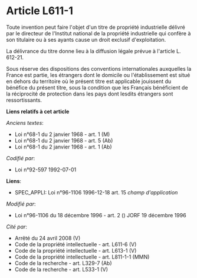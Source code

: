 # Article L611-1

Toute invention peut faire l'objet d'un titre de propriété industrielle délivré par le directeur de l'Institut national de la
propriété industrielle qui confère à son titulaire ou à ses ayants cause un droit exclusif d'exploitation.

La délivrance du titre donne lieu à la diffusion légale prévue à l'article L. 612-21.

Sous réserve des dispositions des conventions internationales auxquelles la France est partie, les étrangers dont le domicile
ou l'établissement est situé en dehors du territoire où le présent titre est applicable jouissent du bénéfice du présent
titre, sous la condition que les Français bénéficient de la réciprocité de protection dans les pays dont lesdits étrangers
sont ressortissants.

**Liens relatifs à cet article**

_Anciens textes_:

  - Loi n°68-1 du 2 janvier 1968 - art. 1 (M)
  - Loi n°68-1 du 2 janvier 1968 - art. 5 (Ab)
  - Loi n°68-1 du 2 janvier 1968 - art. 1 (Ab)

_Codifié par_:

  - Loi n°92-597 1992-07-01

**Liens**:

  - SPEC_APPLI: Loi n°96-1106 1996-12-18 art. 15 *champ d'application*

_Modifié par_:

  - Loi n°96-1106 du 18 décembre 1996 - art. 2 () JORF 19 décembre 1996

_Cité par_:

  - Arrêté du 24 avril 2008 (V)
  - Code de la propriété intellectuelle - art. L611-6 (V)
  - Code de la propriété intellectuelle - art. L613-1 (V)
  - Code de la propriété intellectuelle - art. L811-1-1 (MMN)
  - Code de la recherche - art. L329-7 (Ab)
  - Code de la recherche - art. L533-1 (V)

